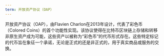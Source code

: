 ```yaml
---
term: 开放资产协议（OAP）
---
```


开放资产协议（OAP），由Flavien Charlon在2013年设计，代表了彩色币（Colored Coins）的首个功能性实现。该协议使得在比特币区块链上存储和转移非原生资产成为可能，这些资产以被称为“彩色币”的代币形式存在。这些特定标记的代币旨在象征一个承诺，无论是正式的还是非正式的，用于真实商品或服务的交换。